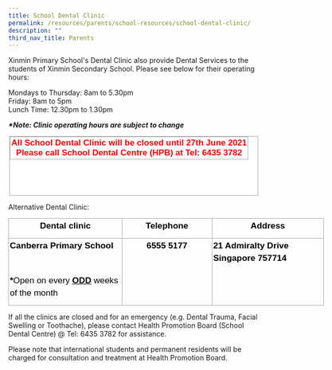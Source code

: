 ```yaml
---
title: School Dental Clinic
permalink: /resources/parents/school-resources/school-dental-clinic/
description: ""
third_nav_title: Parents
---
```

Xinmin Primary School's Dental Clinic also provide Dental Services to the students of Xinmin Secondary School. Please see below for their operating hours:  

  

Mondays to Thursday: 8am to 5.30pm <br>
Friday: 8am to 5pm <br>
Lunch Time: 12.30pm to 1.30pm

  

**_\*Note: Clinic operating hours are subject to change_**  

  

<table style="margin: auto; outline: 0px; padding: 0px; border-collapse: collapse; clear: both; border: 1px solid rgb(170, 170, 170); color: rgb(0, 0, 0); font-family: Helvetica, sans-serif; font-size: 17px; font-style: normal; font-variant-ligatures: normal; font-variant-caps: normal; font-weight: 400; letter-spacing: normal; orphans: 2; text-align: left; text-transform: none; white-space: normal; widows: 2; word-spacing: 0px; -webkit-text-stroke-width: 0px; background-color: rgb(255, 255, 255); text-decoration-thickness: initial; text-decoration-style: initial; text-decoration-color: initial; width: 500px; height: 120px;" class="iveo_table ives_tab_simple3 ive_eobj_center"><tbody style="margin: 0px; outline: 0px; padding: 0px;"><tr style="margin: 0px; outline: 0px; padding: 0px;"><td style="margin: 0px; outline: 0px; padding: 2px; text-align: center; border: 1px solid rgb(170, 170, 170);"><strong style="margin: 0px; outline: 0px; padding: 0px;"><font style="margin: 0px; outline: 0px; padding: 0px;" color="#ff0000">All School Dental Clinic will be closed until 27th June 2021<br style="margin: 0px; outline: 0px; padding: 0px;">Please call School Dental Centre (HPB) at Tel: 6435 3782</font></strong></td></tr></tbody></table>

  

Alternative Dental Clinic:

<table style="margin: 0px; outline: 0px; padding: 0px; border-collapse: collapse; width: 475.45pt; background-image: initial; background-position: initial; background-size: initial; background-repeat: initial; background-attachment: initial; background-origin: initial; background-clip: initial;" width="634" cellpadding="0" cellspacing="0" border="0" class="MsoNormalTable"><tbody style="margin: 0px; outline: 0px; padding: 0px;"><tr style="margin: 0px; outline: 0px; padding: 0px; height: 13.15pt;"><td style="margin: 0px; outline: 0px; padding: 1.5pt; width: 170.4pt; border: 1pt solid rgb(170, 170, 170); height: 13.15pt;" width="227"><p style="margin: 0px 0px 10px; outline: 0px; padding: 0px; line-height: 24.99px; color: rgb(0, 0, 0); font-family: Helvetica, sans-serif; font-size: 17px; font-weight: 400; text-align: center;" align="center" class="MsoNormal"><b style="margin: 0px; outline: 0px; padding: 0px;"><span style="margin: 0px; outline: 0px; padding: 0px; font-size: 13pt;">Dental clinic</span></b><span style="margin: 0px; outline: 0px; padding: 0px; font-size: 13pt;"></span></p></td><td style="margin: 0px; outline: 0px; padding: 1.5pt; width: 135.4pt; border-top: 1pt solid rgb(170, 170, 170); border-right: 1pt solid rgb(170, 170, 170); border-bottom: 1pt solid rgb(170, 170, 170); border-image: initial; border-left: none; height: 13.15pt;" width="181"><p style="margin: 0px 0px 10px; outline: 0px; padding: 0px; line-height: 24.99px; color: rgb(0, 0, 0); font-family: Helvetica, sans-serif; font-size: 17px; font-weight: 400; text-align: center;" align="center" class="MsoNormal"><b style="margin: 0px; outline: 0px; padding: 0px;"><span style="margin: 0px; outline: 0px; padding: 0px; font-size: 13pt;">Telephone</span></b><span style="margin: 0px; outline: 0px; padding: 0px; font-size: 13pt;"></span></p></td><td style="margin: 0px; outline: 0px; padding: 1.5pt; width: 169.65pt; border-top: 1pt solid rgb(170, 170, 170); border-right: 1pt solid rgb(170, 170, 170); border-bottom: 1pt solid rgb(170, 170, 170); border-image: initial; border-left: none; height: 13.15pt;" width="226"><p style="margin: 0px 0px 10px; outline: 0px; padding: 0px; line-height: 24.99px; color: rgb(0, 0, 0); font-family: Helvetica, sans-serif; font-size: 17px; font-weight: 400; text-align: center;" align="center" class="MsoNormal"><b style="margin: 0px; outline: 0px; padding: 0px;"><span style="margin: 0px; outline: 0px; padding: 0px; font-size: 13pt;">Address</span></b><span style="margin: 0px; outline: 0px; padding: 0px; font-size: 13pt;"></span></p></td></tr><tr style="margin: 0px; outline: 0px; padding: 0px; height: 65.95pt;"><td style="margin: 0px; outline: 0px; padding: 1.5pt; width: 170.4pt; border-right: 1pt solid rgb(170, 170, 170); border-bottom: 1pt solid rgb(170, 170, 170); border-left: 1pt solid rgb(170, 170, 170); border-image: initial; border-top: none; height: 65.95pt;" valign="top" width="227"><p style="margin: 0px 0px 10px; outline: 0px; padding: 0px; line-height: 18.75pt; color: rgb(0, 0, 0); font-family: Helvetica, sans-serif; font-size: 17px; font-weight: 400;" class="MsoNormal"><b style="margin: 0px; outline: 0px; padding: 0px;"><span style="margin: 0px; outline: 0px; padding: 0px; font-size: 13pt;">Canberra Primary School&nbsp;</span></b><span style="margin: 0px; outline: 0px; padding: 0px; font-size: 13pt;"></span></p><p style="margin: 0px 0px 10px; outline: 0px; padding: 0px; line-height: 18.75pt; color: rgb(0, 0, 0); font-family: Helvetica, sans-serif; font-size: 17px; font-weight: 400;" class="MsoNormal"><span style="margin: 0px; outline: 0px; padding: 0px; font-size: 13pt;">&nbsp;</span></p><p style="margin: 0px 0px 10px; outline: 0px; padding: 0px; line-height: 18.75pt; color: rgb(0, 0, 0); font-family: Helvetica, sans-serif; font-size: 17px; font-weight: 400;" class="MsoNormal"><b style="margin: 0px; outline: 0px; padding: 0px;"><span style="margin: 0px; outline: 0px; padding: 0px; font-size: 13pt;">*</span></b><span style="margin: 0px; outline: 0px; padding: 0px; font-size: 13pt;">Open on every&nbsp;<b style="margin: 0px; outline: 0px; padding: 0px;"><u style="margin: 0px; outline: 0px; padding: 0px;">ODD</u></b>&nbsp;weeks of the month</span></p></td><td style="margin: 0px; outline: 0px; padding: 1.5pt; width: 135.4pt; border-top: none; border-left: none; border-bottom: 1pt solid rgb(170, 170, 170); border-right: 1pt solid rgb(170, 170, 170); height: 65.95pt;" valign="top" width="181"><p style="margin: 0px 0px 10px; outline: 0px; padding: 0px; line-height: 24.99px; color: rgb(0, 0, 0); font-family: Helvetica, sans-serif; font-size: 17px; font-weight: 400; text-align: center;" align="center" class="MsoNormal"><b style="margin: 0px; outline: 0px; padding: 0px;"><span style="margin: 0px; outline: 0px; padding: 0px; font-size: 13pt;">6555 5177</span></b><span style="margin: 0px; outline: 0px; padding: 0px; font-size: 13pt;"></span></p></td><td style="margin: 0px; outline: 0px; padding: 1.5pt; width: 169.65pt; border-top: none; border-left: none; border-bottom: 1pt solid rgb(170, 170, 170); border-right: 1pt solid rgb(170, 170, 170); height: 65.95pt;" valign="top" width="226"><p style="margin: 0px 0px 10px; outline: 0px; padding: 0px; line-height: 24.99px; color: rgb(0, 0, 0); font-family: Helvetica, sans-serif; font-size: 17px; font-weight: 400;" class="MsoNormal"><b style="margin: 0px; outline: 0px; padding: 0px;"><span style="margin: 0px; outline: 0px; padding: 0px; font-size: 13pt;">21 Admiralty Drive Singapore 757714</span></b><span style="margin: 0px; outline: 0px; padding: 0px; font-size: 13pt;"></span></p></td></tr></tbody></table>

  

If all the clinics are closed and for an emergency (e.g. Dental Trauma, Facial Swelling or Toothache), please contact Health Promotion Board (School Dental Centre) @ Tel: 6435 3782 for assistance.

  

Please note that international students and permanent residents will be charged for consultation and treatment at Health Promotion Board.